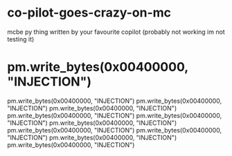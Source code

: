 # co-pilot-goes-crazy-on-mc
mcbe py thing written by your favourite copilot (probably not working im not testing it)

# pm.write_bytes(0x00400000, "INJECTION")
pm.write_bytes(0x00400000, "INJECTION")
pm.write_bytes(0x00400000, "INJECTION")
pm.write_bytes(0x00400000, "INJECTION")
pm.write_bytes(0x00400000, "INJECTION")
pm.write_bytes(0x00400000, "INJECTION")
pm.write_bytes(0x00400000, "INJECTION")
pm.write_bytes(0x00400000, "INJECTION")
pm.write_bytes(0x00400000, "INJECTION")
pm.write_bytes(0x00400000, "INJECTION")
pm.write_bytes(0x00400000, "INJECTION")
